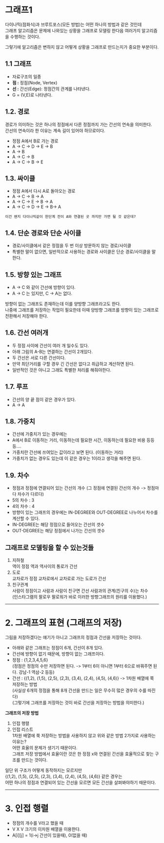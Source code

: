 그래프1
=======================
다이나믹(점화식)과 브루트포스(모든 방법)는 어떤 하나의 방법과 같은 것인데     
그래프 알고리즘은 문제에 나와있는 상황을 그래프로 모델링 한다음 여러가지 알고리즘을 수행하는 것이다.   
     
그렇기에 알고리즘은 변하지 않고 어떻게 상황을 그래프로 만드는지가 중요한 부분이다.  

## 1.1 그래프  
    
* 자료구조의 일종     
* **점 :** 정점(Node, Vertex)
* **선 :** 간선(Edge): 정점간의 관계를 나타낸다.     
* G = (V,E)로 나타낸다.   

## 1.2. 경로
경로가 의미하는 것은 하나의 정점에서 다른 정점까지 가는 간선의 연속을 의미한다.      
간선의 연속이라 한 이유는 계속 길이 있어야 하므로이다.       
   
* 정점 A에서 B로 가는 경로  
* A -> C -> D -> E -> B  
* A -> B 
* A -> C -> B 
* A -> C -> B -> E 
  
## 1.3. 싸이클 

* 정점 A에서 다시 A로 돌아오는 경로  
* A -> C -> B -> A 
* A -> C -> E -> B -> A
* A -> C -> D -> E -> B-> A

```
이건 왠지 다이나믹같이 한단계 전이 A와 연결된 곳 까지만 가면 될 것 같은데?   
```

## 1.4. 단순 경로와 단순 사이클  
  
* 경로/사이클에서 같은 정점을 두 번 이상 방문하지 않는 경로/사이클  
* 특별한 말이 없으면, 일반적으로 사용하는 경로와 사이클은 단순 경로/사이클을 말한다.

## 1.5. 방향 있는 그래프  

* A -> C 와 같이 간선에 방향이 있다.    
* A -> C 는 있지만, C -> A는 없다.        
       
방향이 없는 그래프도 존재하는데 이를 양방향 그래프라고도 한다.        
나중에 그래프를 저장하는 작업이 필요한데 이때 양방향 그래프를 방향이 있는 그래프로 전환해서 저장해야 한다.      
   

## 1.6. 간선 여러개   

* 두 정점 사이에 간선이 여러 개 일수도 있다.      
* 아래 그림의 A-B는 연결하는 간선이 2개있다.           
* 두 간선은 서로 다른 간선이다.     
* 만약 최단거리를 구할 경우 긴 간선은 없다고 취급하고 계산하면 된다.   
* 일반적인 것은 아니고 그래도 특별한 처리를 해줘야한다.   

## 1.7. 루프     
  
* 간선의 양 끝 점이 같은 경우가 있다.     
* A -> A

## 1.8. 가중치     
      
* 간선에 가중치가 있는 경우에는         
* A에서 B로 이동하는 거리, 이동하는데 필요한 시간, 이동하는데 필요한 비용 등등등....     
* 가중치란 간선에 쓰여있는 값이라고 보면 된다. (이동하는 거리)  
* 가중치가 없는 경우도 있는데 이 같은 경우는 1이라고 생각을 해주면 된다.  

## 1.9. 차수  

* 정점과 정점에 연결되어 있는 간선의 개수 (그 정점에 연결된 간선의 개수 -> 정점마다 차수가 다르다)    
* 5의 차수 : 3
* 4의 차수 : 4 
* 방향이 있는 그래프의 경우에는 IN-DEGREE와 OUT-DEGREE로 나누어서 차수를 계산할 수 있다.     
* IN-DEGREE는 해당 정점으로 들어오는 간선의 갯수
* OUT-DEGREE는 해당 정점에서 나가는 간선의 갯수   

## 그래프로 모델링을 할 수 있는것들  
1. 지하철     
역이 정점 역과 역사이의 통로가 간선         
2. 도로        
교차로가 정점 교차로에서 교차로로 가는 도로가 간선       
3. 친구관계  
사람이 정점이고 사람과 사람이 친구면 간선 사람과의 관계(친구의 수)는 차수        
(인스타그램의 팔로우 팔로워가 바로 이러한 방향그래프의 원리를 이용했다.)        

***
# 2. 그래프의 표현 (그래프의 저장)    
그림을 저장하겠다는 얘기가 아니고 그래프의 정점과 간선을 저장하는 것이다.     
     
* 아래와 같은 그래프는 정점이 6개, 간선이 8개 있다.      
* 간선에 방향이 없기 때문에, 방향이 없는 그래프이다.   
* 정점 : {1,2,3,4,5,6}  
(정점은 정점의 수만 저장하면 된다. -> 1부터 6이 아니면 1부터 6으로 바꿔주면 된다. 강남-1 역삼-2 등등)          
* 간선 : {(1,2), (1,5), (2,5), (2,3), (3,4), (2,4), (4,5), (4,6)} -> 1차원 배열에 쭉 저장하는 방법          
(사실상 6개의 정점을 통해 8개 간선을 만드는 일은 무수히 많은 경우의 수를 따진다)           
(그렇기에 그래프를 저장하는 것이 바로 간선을 저장하는 방법을 의미한다.)         
    
**그래프의 저장 방법**  
1. 인접 행렬     
2. 인접 리스트    
1차원 배열에 쭉 저장하는 방법을 사용하지 않고 위와 같은 방법 2가지로 사용하는 이유는?   
어떤 효율의 문제가 생기기 때문이다.   
그래프 저장 방법에서 효율이란 것은 한 정점 x와 연결된 간선을 효율적으로 찾는 구조를 만드는 것이다.  

일단 위 구조가 어떻게 동작하지는 모르지만       
{(1,2), (1,5), (2,5), (2,3), (3,4), (2,4), (4,5), (4,6)} 같은 경우는         
어떤 하나의 정점과 연결되어 있는 간선을 모르면 모든 간선을 살펴봐야하기 때문이다.     

***
# 3. 인접 행렬    
    
* 정점의 개수를 V라고 했을 때    
* V X V 크기의 이차원 배열을 이용한다.         
* A[i][j] = 1(i->j 간선이 있을때), 0(없을 때)      


